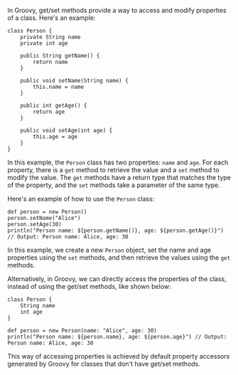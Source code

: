 In Groovy, get/set methods provide a way to access and modify properties of a class. Here's an example:

```
class Person {
    private String name
    private int age

    public String getName() {
        return name
    }

    public void setName(String name) {
        this.name = name
    }

    public int getAge() {
        return age
    }

    public void setAge(int age) {
        this.age = age
    }
}
```

In this example, the `Person` class has two properties: `name` and `age`. For each property, there is a `get` method to retrieve the value and a `set` method to modify the value. The `get` methods have a return type that matches the type of the property, and the `set` methods take a parameter of the same type.

Here's an example of how to use the `Person` class:

```
def person = new Person()
person.setName("Alice")
person.setAge(30)
println("Person name: ${person.getName()}, age: ${person.getAge()}") // Output: Person name: Alice, age: 30
```

In this example, we create a new `Person` object, set the name and age properties using the `set` methods, and then retrieve the values using the `get` methods.

Alternatively, in Groovy, we can directly access the properties of the class, instead of using the get/set methods, like shown below:

```
class Person {
    String name
    int age
}

def person = new Person(name: "Alice", age: 30)
println("Person name: ${person.name}, age: ${person.age}") // Output: Person name: Alice, age: 30
```

This way of accessing properties is achieved by default property accessors generated by Groovy for classes that don't have get/set methods.